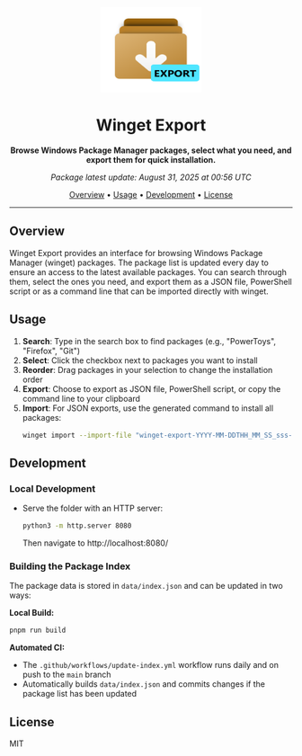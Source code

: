 <p align="center">
  <img src="Assets/winget-export-logo.svg" width="180" height="151" alt="Winget Export Logo">
</p>

<h1 align="center">Winget Export</h1>

<p align="center">
  <strong>Browse Windows Package Manager packages, select what you need, and export them for quick installation.</strong>
</p>

<p align="center">
  <em><!-- LAST_UPDATE_START -->Package latest update: August 31, 2025 at 00:56 UTC<!-- LAST_UPDATE_END --></em>
</p>

<p align="center">
  <a href="#overview">Overview</a> •
  <a href="#usage">Usage</a> •
  <a href="#development">Development</a> •
  <a href="#license">License</a>
</p>

---

## Overview

Winget Export provides an interface for browsing Windows Package Manager (winget) packages. The package list is updated every day to ensure an access to the latest available packages. You can search through them, select the ones you need, and export them as a JSON file, PowerShell script or as a command line that can be imported directly with winget.

## Usage

1. **Search**: Type in the search box to find packages (e.g., "PowerToys", "Firefox", "Git")
2. **Select**: Click the checkbox next to packages you want to install
3. **Reorder**: Drag packages in your selection to change the installation order
4. **Export**: Choose to export as JSON file, PowerShell script, or copy the command line to your clipboard
5. **Import**: For JSON exports, use the generated command to install all packages:
   ```bash
   winget import --import-file "winget-export-YYYY-MM-DDTHH_MM_SS_sss-00_00.json"
   ```

## Development

### Local Development

- Serve the folder with an HTTP server:
  ```bash
  python3 -m http.server 8080
  ```
  Then navigate to http://localhost:8080/

### Building the Package Index

The package data is stored in `data/index.json` and can be updated in two ways:

**Local Build:**
```bash
pnpm run build
```

**Automated CI:**
- The `.github/workflows/update-index.yml` workflow runs daily and on push to the `main` branch
- Automatically builds `data/index.json` and commits changes if the package list has been updated

## License

MIT